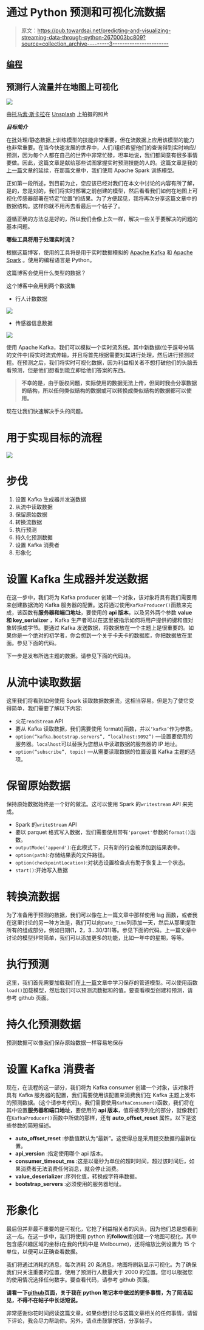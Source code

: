 # 通过 Python 预测和可视化流数据

> 原文：<https://pub.towardsai.net/predicting-and-visualizing-streaming-data-through-python-2670003bc809?source=collection_archive---------3----------------------->

## [编程](https://towardsai.net/p/category/programming)

## 预测行人流量并在地图上可视化

![](img/25da96b4cb17832c737b160d44e4e1a3.png)

由[托马索·斯卡拉](https://unsplash.com/@tommaso_27?utm_source=unsplash&utm_medium=referral&utm_content=creditCopyText)在 [Unsplash](https://unsplash.com/s/photos/pedestrian-street?utm_source=unsplash&utm_medium=referral&utm_content=creditCopyText) 上拍摄的照片

***目标简介***

在批处理/静态数据上训练模型的技能非常重要，但在流数据上应用该模型的能力也非常重要。在当今快速发展的世界中，人们/组织希望他们的查询得到实时响应/预测，因为每个人都在自己的世界中非常忙碌，坦率地说，我们都同意有很多事情要做。因此，这篇文章是献给那些试图掌握实时预测技能的人的。这篇文章是我的[上一篇](https://akashgoyal2110.medium.com/time-series-prediction-using-spark-8ee7fbe878e6)文章的延续，在那篇文章中，我们使用 Apache Spark 训练模型。

正如第一段所述，到目前为止，您应该已经对我们在本文中讨论的内容有所了解，是的，您是对的，我们将实时部署之前创建的模型，然后看看我们如何在地图上可视化传感器部署在特定“位置”的结果。为了方便起见，我将再次分享这篇文章中的数据结构。这样你就不用再去看最后一个帖子了。

遵循正确的方法总是好的，所以我们会像上次一样，解决一些关于要解决的问题的基本问题。

**哪些工具将用于处理实时流？**

根据这篇博客，使用的工具将是用于实时数据模拟的 [Apache Kafka](https://kafka.apache.org/) 和 [Apache Spark](https://spark.apache.org/) 。使用的编程语言是 Python。

这篇博客会使用什么类型的数据？

这个博客中会用到两个数据集

*   行人计数数据

![](img/e26e1dcf7cc3eb36fca2675fd7620e14.png)

*   传感器信息数据

![](img/0e063ea31e4b2bbee63ff6c8fef33922.png)

使用 Apache Kafka，我们可以模拟一个实时流系统。其中新数据(位于逗号分隔的文件中)将实时流式传输，并且将首先根据需要对其进行处理，然后进行预测过程。在预测之后，我们将实时可视化数据，因为利益相关者不想打破他们的头脑去看预测，但是他们想看到能立即给他们答案的东西。

> **不幸的是，由于版权问题，实际使用的数据无法上传，但同时我会分享数据的结构，所以任何类似结构的数据或可以转换成类似结构的数据都可以使用。**

现在让我们快速解决手头的问题。

# 用于实现目标的流程

![](img/b2e18a70cd0bfd8120134c98b04e3d7b.png)

# 步伐

1.  设置 Kafka 生成器并发送数据
2.  从流中读取数据
3.  保留原始数据
4.  转换流数据
5.  执行预测
6.  持久化预测数据
7.  设置 Kafka 消费者
8.  形象化

# 设置 Kafka 生成器并发送数据

在这一步中，我们将为 Kafka producer 创建一个对象，该对象将具有我们需要用来创建数据流的 Kafka 服务器的配置。这将通过使用`KafkaProducer()`函数来完成，该函数有**服务器和端口地址**，要使用的 **api 版本**，以及另外两个参数 **value 和 key_serializer** ，Kafka 生产者可以在这里被指示如何将用户提供的键和值对象转换成字节。要通过 Kafka 发送数据，将数据放在一个主题上是很重要的。如果你是一个绝对的初学者，你会想到一个关于卡夫卡的数据库，你把数据放在里面。参见下面的代码。

下一步是发布所选主题的数据。请参见下面的代码块。

# 从流中读取数据

这里我们将看到如何使用 Spark 读取数据数据流，这相当容易。但是为了使它变得简单，我们需要了解以下内容:

*   火花`readStream` API
*   要从 Kafka 读取数据，我们需要使用 format()函数，并以`‘kafka’`作为参数。
*   `option(“kafka.bootstrap.servers”, “localhost:9092”)` —设置要使用的服务器。`localhost`可以替换为您想从中读取数据的服务器的 IP 地址。
*   `option(“subscribe”, topic)` —从需要读取数据的位置设置 Kafka 主题的选项。

# 保留原始数据

保持原始数据始终是一个好的做法。这可以使用 Spark 的`writestream` API 来完成。

*   Spark 的`writeStream` API
*   要以 parquet 格式写入数据，我们需要使用带有`'parquet'`参数的`format()`函数。
*   `outputMode('append')`:在此模式下，只有新的行会被添加到结果表中。
*   `option(path)`:存储结果表的文件路径。
*   `option(checkpointLocation)`:对状态设置检查点有助于恢复上一个状态。
*   `start()`:开始写入数据

# 转换流数据

为了准备用于预测的数据，我们可以像在上一篇文章中那样使用 lag 函数，或者我在这里讨论的另一种方法是，我们可以向`Date_Time`列添加一天，然后从那里提取所有的组成部分，例如日期(1，2，3…30/31)等。参见下面的代码。上一篇文章中讨论的模型非常简单，我们可以添加更多的功能，比如一年中的星期，等等。

# 执行预测

这里，我们首先需要加载我们在[上一篇](https://akashgoyal2110.medium.com/time-series-prediction-using-spark-8ee7fbe878e6)文章中学习保存的管道模型。可以使用函数`load()`加载模型，然后我们可以预测流数据和的值。要查看模型创建和预测，请参考 github 页面。

# 持久化预测数据

预测数据可以像我们保存原始数据一样容易地保存

# 设置 Kafka 消费者

现在，在流程的这一部分，我们将为 Kafka consumer 创建一个对象，该对象将具有 Kafka 服务器的配置，我们需要使用该配置来消费我们在 Kafka 主题上发布的预测数据。(这个请参考代码)。我们需要使用`KafkaConsumer()`函数，我们将在其中设置**服务器和端口地址**，要使用的 **api 版本**，值将被序列化的部分，就像我们在`KafkaProducer()`函数中所做的那样，还有 **auto_offset_reset** 属性。以下是这些参数的简短描述。

*   **auto_offset_reset** :参数值默认为“最新”。这使得总是采用提交数据的最新位置。
*   **api_version** :指定使用哪个 api 版本。
*   **consumer_timeout_ms** :这是以毫秒为单位的超时时间，超过该时间后，如果消费者无法消费任何消息，就会停止消费。
*   **value_deserializer** :序列化值，转换成字符串数据。
*   **bootstrap_servers** :必须使用的服务器地址。

# 形象化

最后但并非最不重要的是可视化，它抢了利益相关者的风头，因为他们总是想看到这一点。在这一步中，我们将使用 python 的**follow**库创建一个地图可视化，其中包含感兴趣区域的坐标(在我的代码中是 Melbourne)，还将缩放比例设置为 15 个单位，以便可以正确查看数据。

我们将通过消耗的消息，每次消耗 20 条消息，地图将刷新显示可视化。为了确保我们只关注重要的位置，使用了预测行人数量大于 2000 的位置。您可以根据您的使用情况选择任何数字。要查看代码，请参考 github 页面。

**请看一下**[**github**](https://github.com/akashgoyal2110/pedestrian-traffic-prediction/tree/main)**页面，关于我在 python 笔记本中做过的更多事情，为了简洁起见，不得不在帖子中长话短说。**

非常感谢你花时间阅读这篇文章，如果你想讨论与这篇文章相关的任何事情，请留下评论，我会尽力帮助你。另外，请点击鼓掌按钮，分享帖子。